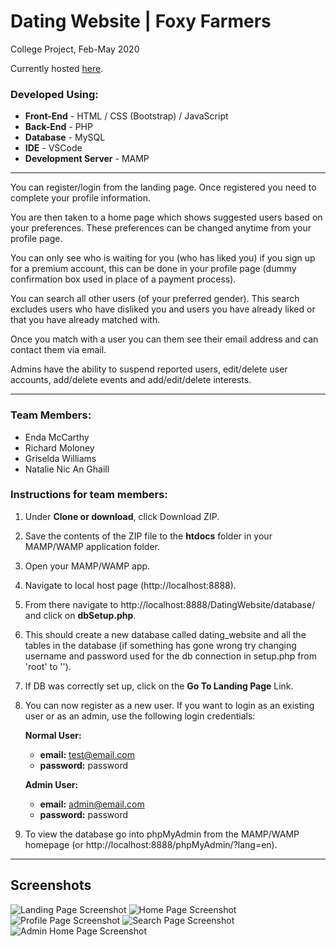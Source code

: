 # Dating Website | Foxy Farmers
College Project, Feb-May 2020

Currently hosted [here](http://hive.csis.ul.ie/cs4116/group17/pages/login/landing-page.php).

### Developed Using: 
- **Front-End** - HTML / CSS (Bootstrap) / JavaScript
- **Back-End** - PHP
- **Database** - MySQL
- **IDE** - VSCode
- **Development Server** - MAMP

---

You can register/login from the landing page. Once registered you need to complete your profile information. 

You are then taken to a home page which shows suggested users based on your preferences. These preferences can be changed anytime from your profile page. 

You can only see who is waiting for you (who has liked you) if you sign up for a premium account, this can be done in your profile page (dummy confirmation box used in place of a payment process).

You can search all other users (of your preferred gender). This search excludes users who have disliked you and users you have already liked or that you have already matched with.

Once you match with a user you can them see their email address and can contact them via email.

Admins have the ability to suspend reported users, edit/delete user accounts, add/delete events and add/edit/delete interests.

--- 

### Team Members:
- Enda McCarthy
- Richard Moloney
- Griselda Williams
- Natalie Nic An Ghaill

### Instructions for team members:

1. Under **Clone or download**, click Download ZIP.
2. Save the contents of the ZIP file to the **htdocs** folder in your MAMP/WAMP application folder.
3. Open your MAMP/WAMP app.
4. Navigate to local host page (http://localhost:8888).
5. From there navigate to http://localhost:8888/DatingWebsite/database/ and click on **dbSetup.php**.
6. This should create a new database called dating_website and all the tables in the database (if something has gone wrong try changing username and password used for the db connection in setup.php from 'root' to '').
7. If DB was correctly set up, click on the **Go To Landing Page** Link.
8. You can now register as a new user. If you want to login as an existing user or as an admin, use the following login credentials:

    **Normal User:**
    - **email:** test@email.com
    - **password:** password

    **Admin User:**
    - **email:** admin@email.com
    - **password:** password

9. To view the database go into phpMyAdmin from the MAMP/WAMP homepage (or http://localhost:8888/phpMyAdmin/?lang=en).

--- 

## Screenshots
![Landing Page Screenshot](screenshots/LandingPage.png)
![Home Page Screenshot](screenshots/HomePage.png)
![Profile Page Screenshot](screenshots/ProfilePage.png)
![Search Page Screenshot](screenshots/SearchPage.png)
![Admin Home Page Screenshot](screenshots/AdminHomePage.png)